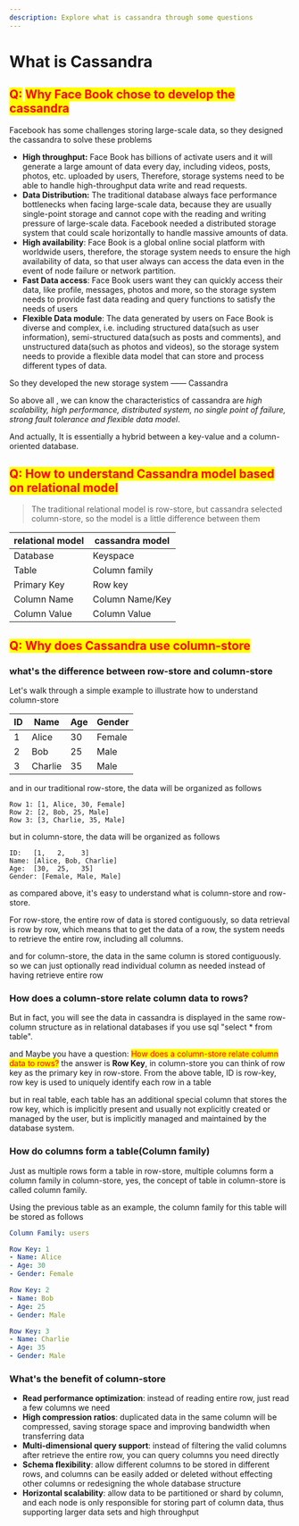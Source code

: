```yaml
---
description: Explore what is cassandra through some questions
---
```


# What is Cassandra

## <mark style="color:red;">Q:</mark> <mark style="color:red;">Why Face Book chose to develop the cassandra</mark>

Facebook has some challenges storing large-scale data, so they designed the cassandra to solve these problems

* **High throughput:** Face Book has billions of activate users and it will generate a large amount of data every day, including videos, posts, photos, etc. uploaded by users, Therefore, storage systems need to be able to handle high-throughput data write and read requests.
* **Data Distribution:** The traditional database always face performance bottlenecks when facing large-scale data, because they are usually single-point storage and cannot cope with the reading and writing pressure of large-scale data. Facebook needed a distributed storage system that could scale horizontally to handle massive amounts of data.
* **High availability**: Face Book is a global online social platform with worldwide users, therefore, the storage system needs to ensure the high availability of data, so that user always can access the data even in the event of node failure or network partition.
* **Fast Data access**: Face Book users want they can quickly access their data, like profile, messages, photos and more, so the storage system needs to provide fast data reading and query functions to satisfy the needs of users
* **Flexible Data module**: The data generated by users on Face Book is diverse and complex, i.e. including structured data(such as user information), semi-structured data(such as posts and comments), and unstructured data(such as photos and videos), so the storage system needs to provide a flexible data model that can store and process different types of data.

So they developed the new storage system —— Cassandra

So above all , we can know the characteristics of cassandra are _high scalability, high performance, distributed system, no single point of failure, strong fault tolerance and flexible data model_.&#x20;

And actually, It is essentially a hybrid between a key-value and a column-oriented database.

## <mark style="color:red;">Q: How to understand Cassandra model based on relational model</mark>

> The traditional relational model is row-store, but cassandra selected column-store, so the model is a little difference between them

| relational model | cassandra model |
| ---------------- | --------------- |
| Database         | Keyspace        |
| Table            | Column family   |
| Primary Key      | Row key         |
| Column Name      | Column Name/Key |
| Column Value     | Column Value    |

## <mark style="color:red;">Q: Why does Cassandra use column-store</mark>

### what's the difference between row-store and column-store

Let's walk through a simple example to illustrate how to understand column-store

| ID | Name    | Age | Gender |
| -- | ------- | --- | ------ |
| 1  | Alice   | 30  | Female |
| 2  | Bob     | 25  | Male   |
| 3  | Charlie | 35  | Male   |

and in our traditional row-store, the data will be organized as follows

```less
Row 1: [1, Alice, 30, Female]
Row 2: [2, Bob, 25, Male]
Row 3: [3, Charlie, 35, Male]
```

but in column-store, the data will be organized as follows

```less
ID:   [1,   2,    3]
Name: [Alice, Bob, Charlie]
Age:  [30,  25,   35]
Gender: [Female, Male, Male]
```

as compared above, it's easy to understand what is column-store and row-store.

For row-store, the entire row of data is stored contiguously, so data retrieval is row by row, which means that to get the data of a row, the system needs to retrieve the entire row, including all columns.

and for column-store, the data in the same column is stored contiguously. so we can just optionally read individual column as needed instead of having retrieve entire row

### How does a column-store relate column data to rows?

But in fact, you will see the data in cassandra is displayed in the same row-column structure as in relational databases if you use sql "select \* from table".&#x20;

and Maybe you have a question: <mark style="color:red;">How does a column-store relate column data to rows?</mark> the answer is **Row Key**, in column-store you can think of row key as the primary key in row-store. From the above table, ID is row-key, row key is used to uniquely identify each row in a table

but in real table, each table has an additional special column that stores the row key, which is implicitly present and usually not explicitly created or managed by the user, but is implicitly managed and maintained by the database system.

### How do columns form a table(Column family)

Just as multiple rows form a table in row-store, multiple columns form a column family in column-store, yes, the concept of table in column-store is called column family.

Using the previous table as an example, the column family for this table will be stored as follows

```yaml
Column Family: users

Row Key: 1
- Name: Alice
- Age: 30
- Gender: Female

Row Key: 2
- Name: Bob
- Age: 25
- Gender: Male

Row Key: 3
- Name: Charlie
- Age: 35
- Gender: Male
```

### What's the benefit of column-store

* **Read performance optimization**: instead of reading entire row, just read a few columns we need
* **High compression ratios**: duplicated data in the same column will be compressed, saving storage space and improving bandwidth when transferring data
* **Multi-dimensional query support**: instead of filtering the valid columns after retrieve the entire row, you can query columns you need directly
* **Schema flexibility**: allow different columns to be stored in different rows, and columns can be easily added or deleted without effecting other columns or redesigning the whole database structure
* **Horizontal scalability**: allow data to be partitioned or shard by column, and each node is only responsible for storing part of column data, thus supporting larger data sets and high throughput

